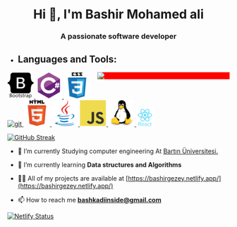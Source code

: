  <h1 align="center">Hi 👋, I'm Bashir Mohamed ali</h1>
<h3 align="center">A passionate software developer</h3>

 

- <h2 align="left">Languages and Tools:</h2>
<img align="right"  style="border-radius: 2px dashed; background-color: red; width: 300px;" src="https://picsvg.com/svg/UgKHEE01.svg">

<p align="left"> <a href="https://getbootstrap.com" target="_blank" rel="noreferrer"> <img src="https://raw.githubusercontent.com/devicons/devicon/master/icons/bootstrap/bootstrap-plain-wordmark.svg" alt="bootstrap" width="60" height="60"/> </a> <a href="https://www.w3schools.com/cs/" target="_blank" rel="noreferrer"> <img src="https://raw.githubusercontent.com/devicons/devicon/master/icons/csharp/csharp-original.svg" alt="csharp" width="60" height="60"/> </a> <a href="https://www.w3schools.com/css/" target="_blank" rel="noreferrer"> <img src="https://raw.githubusercontent.com/devicons/devicon/master/icons/css3/css3-original-wordmark.svg" alt="css3" width="60" height="60"/> </a> <a href="https://git-scm.com/" target="_blank" rel="noreferrer"> <img src="https://www.vectorlogo.zone/logos/git-scm/git-scm-icon.svg" alt="git" width="60" height="60"/> </a> <a href="https://www.w3.org/html/" target="_blank" rel="noreferrer"> <img src="https://raw.githubusercontent.com/devicons/devicon/master/icons/html5/html5-original-wordmark.svg" alt="html5" width="60" height="60"/> </a> <a href="https://www.java.com" target="_blank" rel="noreferrer"> <img src="https://raw.githubusercontent.com/devicons/devicon/master/icons/java/java-original.svg" alt="java" width="60" height="60"/> </a> <a href="https://developer.mozilla.org/en-US/docs/Web/JavaScript" target="_blank" rel="noreferrer"> <img src="https://raw.githubusercontent.com/devicons/devicon/master/icons/javascript/javascript-original.svg" alt="javascript" width="60" height="60"/> </a> <a href="https://www.linux.org/" target="_blank" rel="noreferrer"> <img src="https://raw.githubusercontent.com/devicons/devicon/master/icons/linux/linux-original.svg" alt="linux" width="60" height="60"/> </a> <a href="https://reactjs.org/" target="_blank" rel="noreferrer"> <img src="https://raw.githubusercontent.com/devicons/devicon/master/icons/react/react-original-wordmark.svg" alt="react" width="40" height="40"/> </a> </p>

[![GitHub Streak](https://streak-stats.demolab.com?user=bash77&theme=highcontrast&exclude_days=Sun%2CMon)](https://git.io/streak-stats)
 
- 🔭 I’m currently Studying computer engineering At [Bartın Üniversitesi.](https://w3.bartin.edu.tr/)

- 🌱 I’m currently learning **Data structures and Algorithms**

- 👨‍💻 All of my projects are available at [https://bashirgezey.netlify.app/](https://bashirgezey.netlify.app/)

- 📫 How to reach me **bashkadiinside@gmail.com**
 
 
 
[![Netlify Status](https://api.netlify.com/api/v1/badges/690ab2fb-3be0-413b-8a30-f181899f5d57/deploy-status)](https://app.netlify.com/sites/bashir-me/deploys)


 
